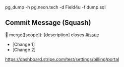 pg_dump -h pg.neon.tech -d Field4u -f dump.sql

## Commit Message (Squash)

🔀 merge([scope]): [description] closes [#issue](url)

- [Change 1]
- [Change 2]

https://dashboard.stripe.com/test/settings/billing/portal
